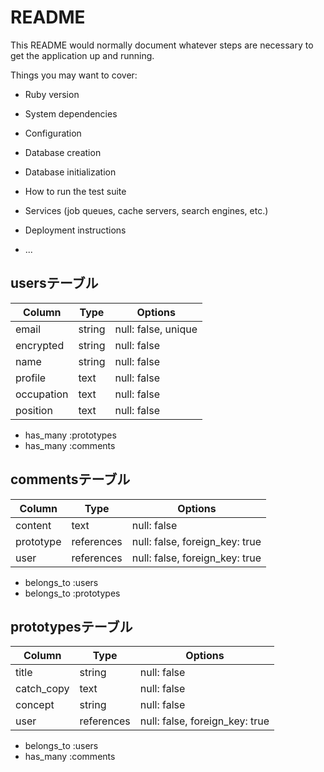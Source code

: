 # README

This README would normally document whatever steps are necessary to get the
application up and running.

Things you may want to cover:

* Ruby version

* System dependencies

* Configuration

* Database creation

* Database initialization

* How to run the test suite

* Services (job queues, cache servers, search engines, etc.)

* Deployment instructions

* ...

## usersテーブル

| Column     | Type       | Options              |
| ---------- | ---------- | -------------------- |
| email      | string     | null: false, unique  |
| encrypted  | string     | null: false          |
| name       | string     | null: false          |
| profile    | text       | null: false          |
| occupation | text       | null: false          |
| position   | text       | null: false          |

- has_many :prototypes
- has_many :comments

## commentsテーブル

| Column    | Type       | Options                        |
| --------- | ---------- | ------------------------------ |
| content   | text       | null: false                    |
| prototype | references | null: false, foreign_key: true |
| user      | references | null: false, foreign_key: true |

- belongs_to :users
- belongs_to :prototypes

## prototypesテーブル

| Column     | Type       | Options                        |
| ---------- | ---------- | ------------------------------ |
| title      | string     | null: false                    |
| catch_copy | text       | null: false                    |
| concept    | string     | null: false                    |
| user       | references | null: false, foreign_key: true |

- belongs_to :users
- has_many :comments